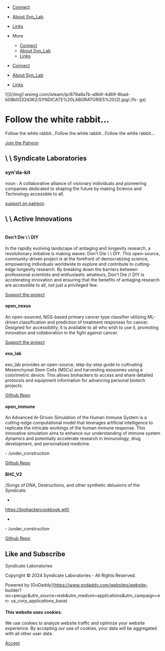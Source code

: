   * [Connect](/connect)
  * [About Syn_Lab](/about-syn-lab)
  * [Links](/links)
  * More

    * [Connect](/connect)
    * [About Syn_Lab](/about-syn-lab)
    * [Links](/links)

  * [Connect](/connect)
  * [About Syn_Lab](/about-syn-lab)
  * [Links](/links)

![](//img1.wsimg.com/isteam/ip/879a8a7b-a9b9-4d69-9bad-b08b0332d362/SYNDICATE%20LABORATORIES%20\(2\).jpg/:/fx-
gs)

# Follow the white rabbit...

Follow the white rabbit...Follow the white rabbit...Follow the white rabbit...

[Join the
Patreon](https://patreon.com/user?u=86192557&utm_medium=clipboard_copy&utm_source=copyLink&utm_campaign=creatorshare_creator&utm_content=join_link)

## \ \ Syndicate Laboratories

### syn'da-kit

noun : A collaborative alliance of visionary individuals and pioneering
companies dedicated to shaping the future by making Science and Technology
accessible to all.

  

[support on patreon](https://www.patreon.com/user?u=86192557)

## \ \ Active Innovations

![](data:image/gif;base64,R0lGODlhAQABAAD/ACwAAAAAAQABAAACADs=)

#### Don't Die \ \ DIY

In the rapidly evolving landscape of antiaging and longevity research, a
revolutionary initiative is making waves: Don't Die \ \ DIY. This open-source,
community-driven project is at the forefront of democratizing science,
empowering individuals worldwide to explore and contribute to cutting-edge
longevity research. By breaking down the barriers between professional
scientists and enthusiastic amateurs, Don't Die // DIY is accelerating
innovation and ensuring that the benefits of antiaging research are accessible
to all, not just a privileged few.

  

  

[Support the project](http://patreon.com/user?u=86192557)

#### open_nexus

An open-sourced, NGS-based primary cancer type classifier utilizing ML-driven
classification and prediction of treatment responses for cancer. Designed for
accessibility, it is available to all who wish to use it, promoting innovation
and collaboration in the fight against cancer.

  

  

[Support the project](http://patreon.com/user?u=86192557)

#### exo_lab

exo_lab provides an open-source, step-by-step guide to cultivating Mesenchymal
Stem Cells (MSCs) and harvesting exosomes using a colorimetric device. This
allows biohackers to access and share detailed protocols and equipment
information for advancing personal biotech projects.

  

  

[Github Repo](https://github.com/Syndicate-Laboratories/exo_lab.git)

#### open_immune

An Advanced AI-Driven Simulation of the Human Immune System is a cutting-edge
computational model that leverages artificial intelligence to replicate the
intricate workings of the human immune response. This innovative simulation
aims to enhance our understanding of immune system dynamics and potentially
accelerate research in immunology, drug development, and personalized
medicine.

  

\- /under_construction

  

[Github Repo](https://www.youtube.com/watch?v=8ybW48rKBME)

#### BHC_V2

/Songs of DNA, Destructions, and other synthetic delusions of the Syndicate.

-

<https://biohackercookbook.wtf/>

-

\- /under_construction

  

[Github Repo](https://github.com/Syndicate-Laboratories/BHC_V2.git)

## Like and Subscribe

Syndicate Laboratories

Copyright © 2024 Syndicate Laboratories - All Rights Reserved.

Powered by [GoDaddy](https://www.godaddy.com/websites/website-
builder?isc=pwugc&utm_source=wsb&utm_medium=applications&utm_campaign=en-
us_corp_applications_base)

#### This website uses cookies.

We use cookies to analyze website traffic and optimize your website
experience. By accepting our use of cookies, your data will be aggregated with
all other user data.

[Accept]()


